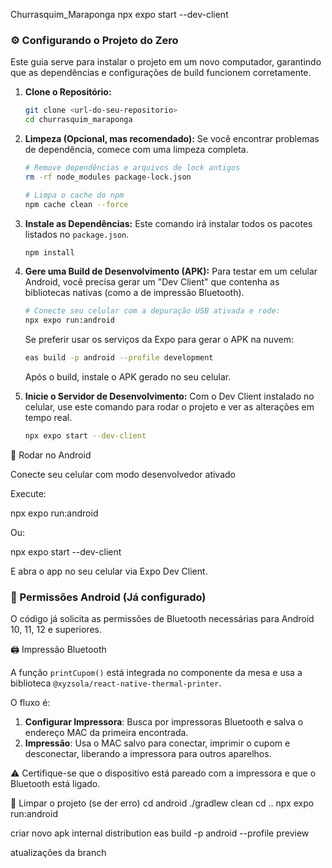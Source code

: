 Churrasquim_Maraponga
npx expo start --dev-client

### ⚙️ Configurando o Projeto do Zero

Este guia serve para instalar o projeto em um novo computador, garantindo que as dependências e configurações de build funcionem corretamente.

1.  **Clone o Repositório:**
    ```bash
    git clone <url-do-seu-repositorio>
    cd churrasquim_maraponga
    ```

2.  **Limpeza (Opcional, mas recomendado):**
    Se você encontrar problemas de dependência, comece com uma limpeza completa.
    ```bash
    # Remove dependências e arquivos de lock antigos
    rm -rf node_modules package-lock.json

    # Limpa o cache do npm
    npm cache clean --force
    ```

3.  **Instale as Dependências:**
    Este comando irá instalar todos os pacotes listados no `package.json`.
    ```bash
    npm install
    ```

4.  **Gere uma Build de Desenvolvimento (APK):**
    Para testar em um celular Android, você precisa gerar um "Dev Client" que contenha as bibliotecas nativas (como a de impressão Bluetooth).
    ```bash
    # Conecte seu celular com a depuração USB ativada e rode:
    npx expo run:android
    ```
    Se preferir usar os serviços da Expo para gerar o APK na nuvem:
    ```bash
    eas build -p android --profile development
    ```
    Após o build, instale o APK gerado no seu celular.

5.  **Inicie o Servidor de Desenvolvimento:**
    Com o Dev Client instalado no celular, use este comando para rodar o projeto e ver as alterações em tempo real.
    ```bash
    npx expo start --dev-client
    ```

📱 Rodar no Android

Conecte seu celular com modo desenvolvedor ativado

Execute:

npx expo run:android


Ou:

npx expo start --dev-client


E abra o app no seu celular via Expo Dev Client.

### 🔐 Permissões Android (Já configurado)

O código já solicita as permissões de Bluetooth necessárias para Android 10, 11, 12 e superiores.

🖨️ Impressão Bluetooth

A função `printCupom()` está integrada no componente da mesa e usa a biblioteca `@xyzsola/react-native-thermal-printer`.

O fluxo é:
1.  **Configurar Impressora**: Busca por impressoras Bluetooth e salva o endereço MAC da primeira encontrada.
2.  **Impressão**: Usa o MAC salvo para conectar, imprimir o cupom e desconectar, liberando a impressora para outros aparelhos.

⚠️ Certifique-se que o dispositivo está pareado com a impressora e que o Bluetooth está ligado.

🧽 Limpar o projeto (se der erro)
cd android
./gradlew clean
cd ..
npx expo run:android

criar novo apk internal distribution
  eas build -p android --profile preview

atualizações da branch


